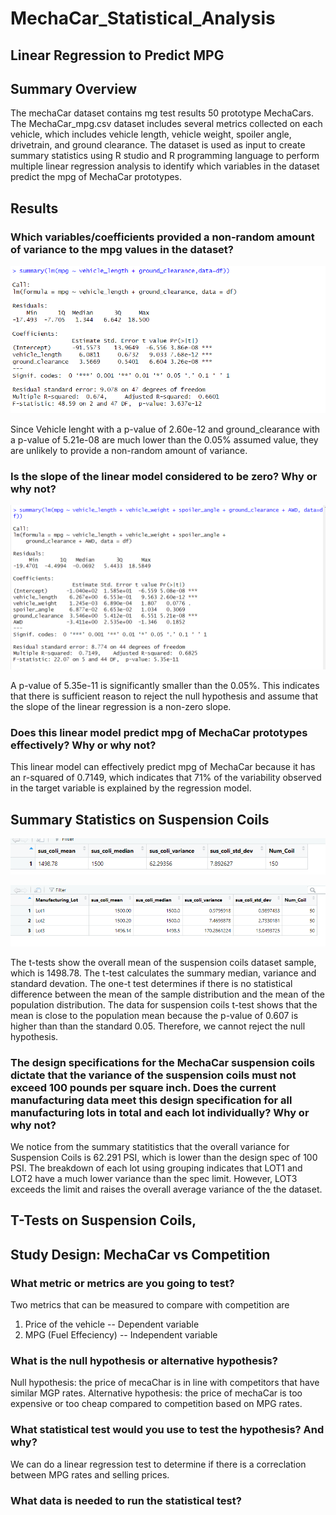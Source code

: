 # MechaCar_Statistical_Analysis
## Linear Regression to Predict MPG

## Summary Overview

The mechaCar dataset contains mg test results 50 prototype MechaCars. The MechaCar_mpg.csv dataset includes several metrics collected on each vehicle, which includes vehicle length, vehicle weight, spoiler angle, drivetrain, and ground clearance. The dataset is used as input to create summary statistics using R studio and R programming language to perform multiple linear regression analysis to identify which variables in the dataset predict the mpg of MechaCar prototypes. 

## Results

### Which variables/coefficients provided a non-random amount of variance to the mpg values in the dataset?

![d3](https://github.com/mabulhassan/MechaCar_Statistical_Analysis/blob/main/mechar_df_Sig_Summary.png)

Since Vehicle lenght with a p-value of  2.60e-12 and ground_clearance with a p-value of 5.21e-08 are much lower than the 0.05% assumed value, they are unlikely to provide a non-random amount of variance.

### Is the slope of the linear model considered to be zero? Why or why not?

![d3](https://github.com/mabulhassan/MechaCar_Statistical_Analysis/blob/main/mechar_df_summary.png)

A p-value of 5.35e-11 is significantly smaller than the 0.05%. This indicates that there is sufficient reason to reject the null hypothesis and assume that the slope of the linear regression is a non-zero slope.

### Does this linear model predict mpg of MechaCar prototypes effectively? Why or why not?

This linear model can effectively predict mpg of MechaCar because it has an r-squared of 0.7149, which indicates that 71% of the variability observed in the target variable is explained by the regression model.

## Summary Statistics on Suspension Coils
![d3](https://github.com/mabulhassan/MechaCar_Statistical_Analysis/blob/main/total_summary.png)


![d3](https://github.com/mabulhassan/MechaCar_Statistical_Analysis/blob/main/lot_summary.png)

The t-tests show the overall mean of the suspension coils dataset sample, which is 1498.78. The t-test calculates the summary median, variance and standard devation. 
The one-t test determines if there is no statistical difference between the mean of the sample distribution and the mean of the population distribution. The data for suspension coils t-test shows that the mean is close to the population mean because the p-value of 0.607 is higher than than the standard 0.05. Therefore, we cannot reject the null hypothesis.

### The design specifications for the MechaCar suspension coils dictate that the variance of the suspension coils must not exceed 100 pounds per square inch. Does the current manufacturing data meet this design specification for all manufacturing lots in total and each lot individually? Why or why not?
We notice from the summary statitistics that the overall variance for Suspension Coils is 62.291 PSI, which is lower than the design spec of 100 PSI. The breakdown of each lot using grouping indicates that LOT1 and LOT2 have a much lower variance than the spec limit. However, LOT3 exceeds the limit and raises the overall average variance of the the dataset.

## T-Tests on Suspension Coils,

## Study Design: MechaCar vs Competition

### What metric or metrics are you going to test?
Two metrics that can be measured to compare with competition are
1) Price of the vehicle -- Dependent variable 
2) MPG (Fuel Effeciency) -- Independent variable
### What is the null hypothesis or alternative hypothesis?
Null hypothesis: the price of mecaChar is in line with competitors that have similar MGP rates.
Alternative hypothesis: the price of mechaCar is too expensive or too cheap compared to competition based on MPG rates.
### What statistical test would you use to test the hypothesis? And why?
We can do a linear regression test to determine if there is a correclation between MPG rates and selling prices.  

### What data is needed to run the statistical test?
